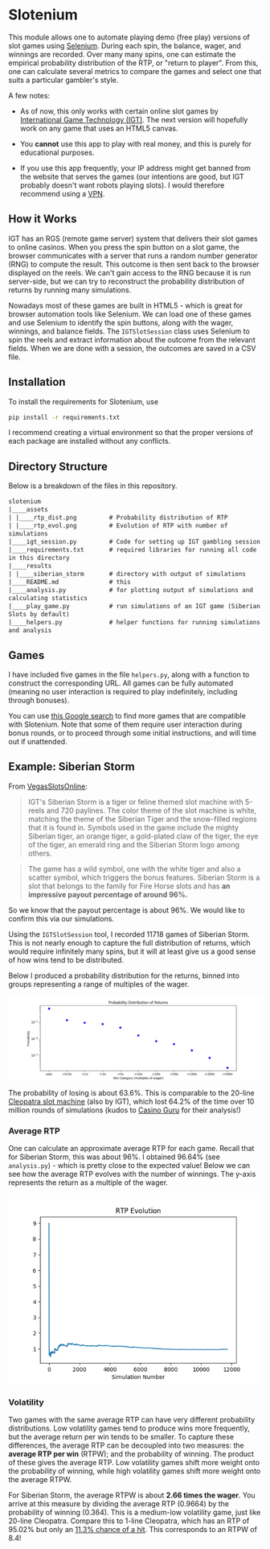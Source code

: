 # Slotenium

This module allows one to automate playing demo (free play) versions of slot games using [Selenium](https://www.seleniumhq.org/). During each spin, the balance, wager, and winnings are recorded. Over many many spins, one can estimate the empirical probability distribution of the RTP, or "return to player". From this, one can calculate several metrics to compare the games and select one that suits a particular gambler's style.

A few notes:

* As of now, this only works with certain online slot games by [International Game Technology (IGT)](https://www.igt.com/). The next version will hopefully work on any game that uses an HTML5 canvas.

* You **cannot** use this app to play with real money, and this is purely for educational purposes.

* If you use this app frequently, your IP address might get banned from the website that serves the games (our intentions are good, but IGT probably doesn't want robots playing slots). I would therefore recommend using a [VPN](https://en.wikipedia.org/wiki/Virtual_private_network).

## How it Works

IGT has an RGS (remote game server) system that delivers their slot games to online casinos. When you press the spin button on a slot game, the browser communicates with a server that runs a random number generator (RNG) to compute the result. This outcome is then sent back to the browser displayed on the reels. We can't gain access to the RNG because it is run server-side, but we can try to reconstruct the probability distribution of returns by running many simulations.

Nowadays most of these games are built in HTML5 - which is great for browser automation tools like Selenium. We can load one of these games and use Selenium to identify the spin buttons, along with the wager, winnings, and balance fields. The `IGTSlotSession` class uses Selenium to spin the reels and extract information about the outcome from the relevant fields. When we are done with a session, the outcomes are saved in a CSV file.


## Installation

To install the requirements for Slotenium, use

```bash
pip install -r requirements.txt
```

I recommend creating a virtual environment so that the proper versions of each package are installed without any conflicts.


## Directory Structure

Below is a breakdown of the files in this repository.
<pre class="language-bash"><code class="language-bash">slotenium
|____assets          
| |____rtp_dist.png         # Probability distribution of RTP
| |____rtp_evol.png         # Evolution of RTP with number of simulations
|____igt_session.py         # Code for setting up IGT gambling session
|____requirements.txt       # required libraries for running all code in this directory
|____results
| |____siberian_storm       # directory with output of simulations
|____README.md              # this
|____analysis.py            # for plotting output of simulations and calculating statistics
|____play_game.py           # run simulations of an IGT game (Siberian Slots by default)
|____helpers.py             # helper functions for running simulations and analysis
</code></pre>

## Games

I have included five games in the file `helpers.py`, along with a function to construct the corresponding URL. All games can be fully automated (meaning no user interaction is required to play indefinitely, including through bonuses).

You can use [this Google search](https://www.google.com/search?q="m.ac.rgsgames.com") to find more games that are compatible with Slotenium. Note that some of them require user interaction during bonus rounds, or to proceed through some initial instructions, and will time out if unattended.

## Example: Siberian Storm

From [VegasSlotsOnline](https://www.vegasslotsonline.com/igt/siberian-storm/):

> IGT's Siberian Storm is a tiger or feline themed slot machine with 5-reels and 720 paylines. The color theme of the slot machine is white, matching the theme of the Siberian Tiger and the snow-filled regions that it is found in. Symbols used in the game include the mighty Siberian tiger, an orange tiger, a gold-plated claw of the tiger, the eye of the tiger, an emerald ring and the Siberian Storm logo among others.

> The game has a wild symbol, one with the white tiger and also a scatter symbol, which triggers the bonus features. Siberian Storm is a slot that belongs to the family for Fire Horse slots and has **an impressive payout percentage of around 96%.**

So we know that the payout percentage is about 96%. We would like to confirm this via our simulations.

Using the `IGTSlotSession` tool, I recorded 11718 games of Siberian Storm. This is not nearly enough to capture the full distribution of returns, which would require infinitely many spins, but it will at least give us a good sense of how wins tend to be distributed.

Below I produced a probability distribution for the returns, binned into groups representing a range of multiples of the wager.

![PDF of RTP](./assets/rtp_dist.png)

The probability of losing is about 63.6%. This is comparable to the 20-line [Cleopatra slot machine](https://www.vegasslotsonline.com/igt/cleopatra/) (also by IGT), which lost 64.2% of the time over 10 million rounds of simulations (kudos to [Casino Guru](https://casino.guru/cleopatra-slot-math) for their analysis!)

### Average RTP

One can calculate an approximate average RTP for each game. Recall that for Siberian Storm, this was about 96%. I obtained 96.64% (see `analysis.py`) - which is pretty close to the expected value! Below we can see how the average RTP evolves with the number of winnings. The y-axis represents the return as a multiple of the wager.

![Evolution of RTP](./assets/rtp_evol.png)

### Volatility

Two games with the same average RTP can have very different probability distributions. Low volatility games tend to produce wins more frequently, but the average return per win tends to be smaller. To capture these differences, the average RTP can be decoupled into two measures: the **average RTP per win** (RTPW); and the probability of winning. The product of these gives the average RTP. Low volatility games shift more weight onto the probability of winning, while high volatility games shift more weight onto the average RTPW.

For Siberian Storm, the average RTPW is about **2.66 times the wager**. You arrive at this measure by dividing the average RTP (0.9664) by the probability of winning (0.364). This is a medium-low volatility game, just like 20-line Cleopatra. Compare this to 1-line Cleopatra, which has an RTP of 95.02% but only an [11.3% chance of a hit](https://casino.guru/cleopatra-slot-math). This corresponds to an RTPW of 8.4!